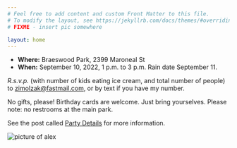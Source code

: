 ```yaml
---
# Feel free to add content and custom Front Matter to this file.
# To modify the layout, see https://jekyllrb.com/docs/themes/#overriding-theme-defaults
# FIXME - insert pic somewhere

layout: home
---
```


- **Where:** Braeswood Park, 2399 Maroneal St
- **When:** September 10, 2022, 1 p.m. to 3 p.m. Rain date September 11.

*R.s.v.p.* (with number of kids eating ice cream, and total number of
 people) to [zimolzak@fastmail.com](mailto:zimolzak@fastmail.com), or
 by text if you have my number.

No gifts, please! Birthday cards are welcome. Just bring yourselves.
Please note: no restrooms at the main park.

See the post called [Party Details](/birthday-party/main/2022/09/03/party-details.html) for more information.

![picture of alex](/birthday-party/alex.jpg)

